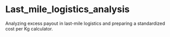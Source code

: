 # Last_mile_logistics_analysis
Analyzing excess payout in last-mile logistics and preparing a standardized cost per Kg calculator.
